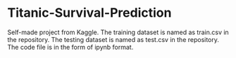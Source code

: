 # Titanic-Survival-Prediction
Self-made project from Kaggle.
The training dataset is named as train.csv in the repository.
The testing dataset is named as test.csv in the repository.
The code file is in the form of ipynb format.
